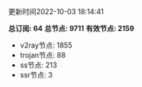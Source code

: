 更新时间2022-10-03 18:14:41

**总订阅: 64**
**总节点: 9711**
**有效节点: 2159**
- v2ray节点: 1855
- trojan节点: 88
- ss节点: 213
- ssr节点: 3
